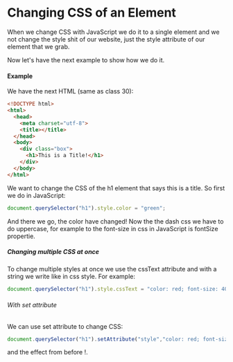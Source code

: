 # Changing CSS of an Element
When we change CSS with JavaScript we do it to a single element and we not change the style shit of our website, just the style attribute of our element that we grab.

Now let's have the next example to show how we do it.

#### Example
We have the next HTML (same as class 30):
```HTML
<!DOCTYPE html>
<html>
  <head>
    <meta charset="utf-8">
    <title></title>
  </head>
  <body>
    <div class="box">
      <h1>This is a Title!</h1>
    </div>
  </body>
</html>
```
We want to change the CSS of the h1 element that says this is a title.
So first we do in JavaScript:

```JavaScript
document.querySelector("h1").style.color = "green";
```
And there we go, the color have changed! Now the the dash css we have to do uppercase, for example to the font-size in css in JavaScript is fontSize propertie.
##### Changing multiple CSS at once
To change multiple styles at once we use the cssText attribute and with a string we write like in css style. For example:
```JavaScript
document.querySelector("h1").style.cssText = "color: red; font-size: 40px;";
```

###### With set attribute
We can use set attribute to change CSS:
```JavaScript
document.querySelector("h1").setAttribute("style","color: red; font-size: 40px;");
```
and the effect from before !.
